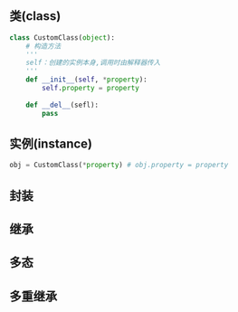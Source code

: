 ## **类(class)**
```python
class CustomClass(object):
    # 构造方法
    '''
    self：创建的实例本身,调用时由解释器传入
    '''
    def __init__(self, *property):
        self.property = property
    
    def __del__(sefl):
        pass
```

## 实例(instance)
```python
obj = CustomClass(*property) # obj.property = property
```

## 封装

## 继承

## 多态

## 多重继承